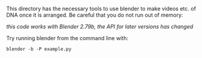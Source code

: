 This directory has the necessary tools to use blender to make videos etc. of DNA once it is arranged. Be careful that you do not run out of memory:

*this code works with Blender 2.79b, the API for later versions has changed*

Try running blender from the command line with:

`blender -b -P example.py`

